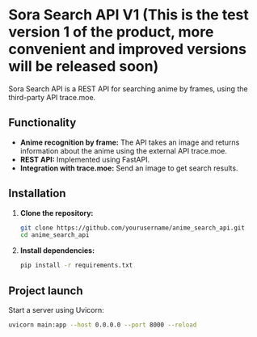 # Sora Search API V1 (This is the test version 1 of the product, more convenient and improved versions will be released soon)

Sora Search API is a REST API for searching anime by frames, using the third-party API trace.moe.

## Functionality

- **Anime recognition by frame:** The API takes an image and returns information about the anime using the external API trace.moe.
- **REST API:** Implemented using FastAPI.
- **Integration with trace.moe:** Send an image to get search results.


## Installation

1. **Clone the repository:**

    ```bash
    git clone https://github.com/yourusername/anime_search_api.git
    cd anime_search_api
    ```

2. **Install dependencies:**

    ```bash
    pip install -r requirements.txt
    ```

## Project launch

Start a server using Uvicorn:

```bash
uvicorn main:app --host 0.0.0.0 --port 8000 --reload

